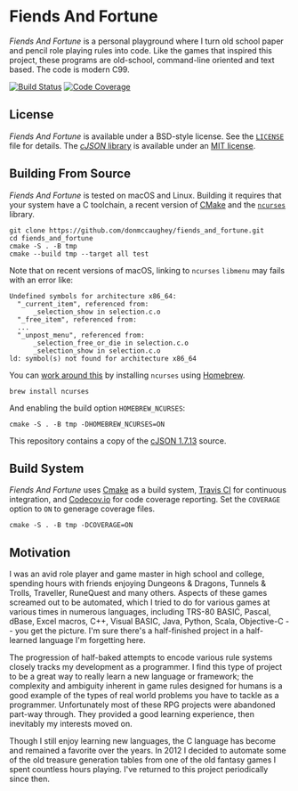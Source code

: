 # Fiends And Fortune

_Fiends And Fortune_ is a personal playground where I turn old school paper and
pencil role playing rules into code.  Like the games that inspired this
project, these programs are old-school, command-line oriented and text based.
The code is modern C99.

[![Build Status][11]][12] [![Code Coverage][13]][14]

[11]: https://travis-ci.org/donmccaughey/fiends_and_fortune.svg?branch=master
[12]: https://travis-ci.org/donmccaughey/fiends_and_fortune
[13]: https://codecov.io/gh/donmccaughey/fiends_and_fortune/branch/master/graph/badge.svg
[14]: https://codecov.io/gh/donmccaughey/fiends_and_fortune


## License

_Fiends And Fortune_ is available under a BSD-style license.  See the
[`LICENSE`][21] file for details.  The [_cJSON_ library][22] is available under 
an [MIT license][23].

[21]: https://github.com/donmccaughey/fiends_and_fortune/blob/master/LICENSE
[22]: https://github.com/donmccaughey/fiends_and_fortune/blob/master/libs/cJSON
[23]: https://github.com/donmccaughey/fiends_and_fortune/blob/master/libs/cJSON/LICENSE


## Building From Source

_Fiends And Fortune_ is tested on macOS and Linux.  Building it requires that
your system have a C toolchain, a recent version of [CMake][31] and the
[`ncurses`][32] library.

    git clone https://github.com/donmccaughey/fiends_and_fortune.git
    cd fiends_and_fortune
    cmake -S . -B tmp
    cmake --build tmp --target all test

Note that on recent versions of macOS, linking to `ncurses` `libmenu` may
fails with an error like:

    Undefined symbols for architecture x86_64:
      "_current_item", referenced from:
          _selection_show in selection.c.o
      "_free_item", referenced from:
      ...
      "_unpost_menu", referenced from:
          _selection_free_or_die in selection.c.o
          _selection_show in selection.c.o
    ld: symbol(s) not found for architecture x86_64

You can [work around this][33] by installing `ncurses` using [Homebrew][34].

    brew install ncurses

And enabling the build option `HOMEBREW_NCURSES`:

    cmake -S . -B tmp -DHOMEBREW_NCURSES=ON

This repository contains a copy of the [cJSON 1.7.13][35] source.

[31]: https://cmake.org
[32]: https://invisible-island.net/ncurses/
[33]: https://stackoverflow.com/questions/56622042/clang-on-macos-fails-linking-lmenu-from-ncurses
[34]: https://brew.sh
[35]: https://github.com/DaveGamble/cJSON


## Build System

_Fiends And Fortune_ uses [Cmake][41] as a build system, [Travis CI][42] for
continuous integration, and [Codecov.io][43] for code coverage reporting.
Set the `COVERAGE` option to `ON` to generage coverage files.

    cmake -S . -B tmp -DCOVERAGE=ON

[41]: https://cmake.org
[42]: https://travis-ci.org/donmccaughey/fiends_and_fortune
[43]: https://codecov.io/gh/donmccaughey/fiends_and_fortune
[44]: https://github.com/codecov/codecov-bash
[45]: https://github.com/codecov/codecov-bash/commit/8b76995ad4a95a61cecd4b049a448a402d91d197
[46]: https://github.com/codecov/codecov-bash/issues/162


## Motivation

I was an avid role player and game master in high school and college, spending
hours with friends enjoying Dungeons & Dragons, Tunnels & Trolls, Traveller,
RuneQuest and many others.  Aspects of these games screamed out to be
automated, which I tried to do for various games at various times in numerous
languages, including TRS-80 BASIC, Pascal, dBase, Excel macros, C++, Visual
BASIC, Java, Python, Scala, Objective-C -- you get the picture.  I'm sure
there's a half-finished project in a half-learned language I'm forgetting here.

The progression of half-baked attempts to encode various rule systems closely
tracks my development as a programmer.  I find this type of project to be a
great way to really learn a new language or framework; the complexity and
ambiguity inherent in game rules designed for humans is a good example of the
types of real world problems you have to tackle as a programmer.  Unfortunately
most of these RPG projects were abandoned part-way through.  They provided a
good learning experience, then inevitably my interests moved on.

Though I still enjoy learning new languages, the C language has become and
remained a favorite over the years.  In 2012 I decided to automate some of the
old treasure generation tables from one of the old fantasy games I spent
countless hours playing.  I've returned to this project periodically since
then.

